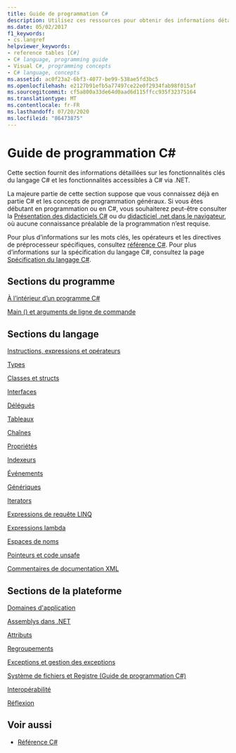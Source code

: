 ```yaml
---
title: Guide de programmation C#
description: Utilisez ces ressources pour obtenir des informations détaillées sur les fonctionnalités principales du langage C# et les fonctionnalités accessibles à C# via .NET.
ms.date: 05/02/2017
f1_keywords:
- cs.langref
helpviewer_keywords:
- reference tables [C#]
- C# language, programming guide
- Visual C#, programming concepts
- C# language, concepts
ms.assetid: ac0f23a2-6bf3-4077-be99-538ae5fd3bc5
ms.openlocfilehash: e2127b91efb5a77497ce22e0f2934fab98f015af
ms.sourcegitcommit: cf5a800a33de64d0aad6d115ffcc935f32375164
ms.translationtype: MT
ms.contentlocale: fr-FR
ms.lasthandoff: 07/20/2020
ms.locfileid: "86473875"
---
```

# <a name="c-programming-guide"></a>Guide de programmation C#

Cette section fournit des informations détaillées sur les fonctionnalités clés du langage C# et les fonctionnalités accessibles à C# via .NET.  
  
 La majeure partie de cette section suppose que vous connaissez déjà en partie C# et les concepts de programmation généraux. Si vous êtes débutant en programmation ou en C#, vous souhaiterez peut-être consulter la [Présentation des didacticiels C#](../tutorials/intro-to-csharp/index.md) ou du [didacticiel .net dans le navigateur](https://dotnet.microsoft.com/learn/dotnet/in-browser-tutorial/1), où aucune connaissance préalable de la programmation n’est requise.  
  
 Pour plus d’informations sur les mots clés, les opérateurs et les directives de préprocesseur spécifiques, consultez [référence C#](../language-reference/index.md). Pour plus d’informations sur la spécification du langage C#, consultez la page [Spécification du langage C#](/dotnet/csharp/language-reference/language-specification/introduction).  
  
## <a name="program-sections"></a>Sections du programme

[À l’intérieur d’un programme C#](./inside-a-program/index.md)  
  
[Main () et arguments de ligne de commande](./main-and-command-args/index.md)  

## <a name="language-sections"></a>Sections du langage

[Instructions, expressions et opérateurs](./statements-expressions-operators/index.md)  

 [Types](./types/index.md)  

 [Classes et structs](./classes-and-structs/index.md)  
  
 [Interfaces](./interfaces/index.md)  

 [Délégués](./delegates/index.md)  

 [Tableaux](./arrays/index.md)  
  
 [Chaînes](./strings/index.md)  
  
 [Propriétés](./classes-and-structs/properties.md)  
  
 [Indexeurs](./indexers/index.md)  
  
 [Événements](./events/index.md)  
  
 [Génériques](./generics/index.md)  
  
 [Iterators](./concepts/iterators.md)
  
 [Expressions de requête LINQ](../linq/index.md)  
  
 [Expressions lambda](./statements-expressions-operators/lambda-expressions.md)  
  
 [Espaces de noms](./namespaces/index.md)  
  
 [Pointeurs et code unsafe](./unsafe-code-pointers/index.md)  
  
 [Commentaires de documentation XML](./xmldoc/index.md)  
  
## <a name="platform-sections"></a>Sections de la plateforme

 [Domaines d'application](../../framework/app-domains/application-domains.md)  
  
 [Assemblys dans .NET](../../standard/assembly/index.md)  
  
 [Attributs](./concepts/attributes/index.md)  
  
 [Regroupements](./concepts/collections.md)  
  
 [Exceptions et gestion des exceptions](./exceptions/index.md)  
  
 [Système de fichiers et Registre (Guide de programmation C#)](./file-system/index.md)  
  
 [Interopérabilité](./interop/index.md)  
  
 [Réflexion](./concepts/reflection.md)  
  
## <a name="see-also"></a>Voir aussi

- [Référence C#](../language-reference/index.md)

